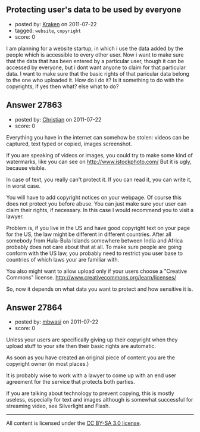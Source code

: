 ## Protecting user's data to be used by everyone

- posted by: [Kraken](https://stackexchange.com/users/-1/11701-kraken) on 2011-07-22
- tagged: `website`, `copyright`
- score: 0

I am planning for a website startup, in which i use the data added by the people which is accessible to every other user. Now i want to make sure that the data that has been entered by a particular user, though it can be accessed by everyone, but i dont want anyone to claim for that particular data. I want to make sure that the basic rights of that paricular data belong to the one who uploaded it. How do i do it? Is it something to do with the copyrights, if yes then what? else what to do?


## Answer 27863

- posted by: [Christian](https://stackexchange.com/users/-1/9952-christian) on 2011-07-22
- score: 0

Everything you have in the internet can somehow be stolen: videos can be captured, text typed or copied, images screenshot.

If you are speaking of videos or images, you could try to make some kind of watermarks, like you can see on http://www.istockphoto.com/
But it is ugly, because visible.

In case of text, you really can't protect it. If you can read it, you can write it, in worst case.

You will have to add copyright notices on your webpage. Of course this does not protect you before abuse. You can just make sure your user can claim their rights, if necessary. In this case I would recommend you to visit a lawyer. 

Problem is, if you live in the US and have good copyright text on your page for the US, the law might be different in different countries. After all somebody from Hula-Bula Islands somewhere between India and Africa probably does not care about that at all. To make sure people are going conform with the US law, you probably need to restrict you user base to countries of which laws your are familiar with.

You also might want to allow upload only if your users choose a "Creative Commons" license.
http://www.creativecommons.org/learn/licenses/

So, now it depends on what data you want to protect and how sensitive it is.




## Answer 27864

- posted by: [mbwasi](https://stackexchange.com/users/-1/12161-mbwasi) on 2011-07-22
- score: 0

Unless your users are specifically giving up their copyright when they upload stuff to your site then their basic rights are automatic. 

As soon as you have created an original piece of content you are the copyright owner (in most places.) 

It is probably wise to work with a lawyer to come up with an end user agreement for the service that protects both parties.

If you are talking about technology to prevent copying, this is mostly useless, especially for text and images although is somewhat successful for streaming video, see Silverlight and Flash.



---

All content is licensed under the [CC BY-SA 3.0 license](https://creativecommons.org/licenses/by-sa/3.0/).
